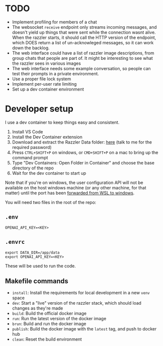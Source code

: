 # TODO

- Implement profiling for members of a chat
- The websocket `receive` endpoint only streams incoming messages, and doesn't yield up things that were sent while the connection wasnt alive. When the razzler starts, it should call the HTTP version of the endpoint, which DOES return a list of un-acknowleged messages, so it can work down the backlog.
- The web interface could have a list of razzler image descriptions, from group chats that people are part of. It might be interesting to see what the razzler sees in various images
- The web interface needs some example conversation, so people can test their prompts in a private environment.
- Use a proper file lock system
- Implement per-user rate limiting
- Set up a dev container environment



# Developer setup

I use a dev container to keep things easy and consistent.

1. Install VS Code
2. Install the Dev Container extension
3. Download and extract the Razzler Data folder: [here](https://nextcloud.wildjames.com/s/qcGffbm2Ygj28bs) (talk to me for the required password)
4. Press `CTRL+SHIFT+P` on windows, or `CMD+SHIFT+P` on a mac to bring up the command prompt
5. Type "Dev Containers: Open Folder in Container" and choose the base directory of the repo
6. Wait for the dev container to start up

Note that if you're on windows, the user configuration API will not be available on the host windows machine (or any other machine, for that matter) until the port has been [forwarded from WSL to windows](https://superuser.com/questions/1717753/how-to-connect-to-windows-subsystem-for-linux-from-another-machine-within-networ/1830244#1830244).

You will need two files in the root of the repo:

## `.env`

```
OPENAI_API_KEY=<KEY>
```

## `.envrc`

```
export DATA_DIR=/app/data
export OPENAI_API_KEY=<KEY>
```

These will be used to run the code.

## Makefile commands

- `install`: Install the requirements for local development in a new `venv` space
- `dev`: Start a "live" version of the razzler stack, which should load changes as they're made
- `build`: Build the official docker image
- `run`: Run the latest version of the docker image
- `brun`: Build and run the docker image
- `publish`: Build the docker image with the `latest` tag, and push to docker hub
- `clean`: Reset the build environment
